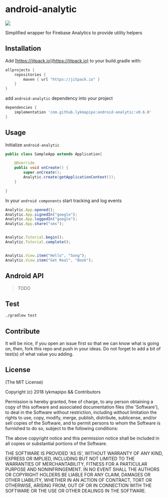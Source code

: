android-analytic
=======================

[![](https://jitpack.io/v/lykmapipo/android-analytic.svg)](https://jitpack.io/#lykmapipo/android-analytic)

Simplified wrapper for Firebase Analytics to provide utility helpers

## Installation
Add [https://jitpack.io](https://jitpack.io) to your build.gradle with:
```gradle
allprojects {
    repositories {
        maven { url "https://jitpack.io" }
    }
}
```
add `android-analytic` dependency into your project

```gradle
dependencies {
    implementation 'com.github.lykmapipo:android-analytic:v0.6.0'
}
```

## Usage

Initialize `android-analytic`

```java
public class SampleApp extends Application{

    @Override
    public void onCreate() {
        super.onCreate();
        Analytic.create(getApplicationContext());
    }

}
```

In your `android components` start tracking and log events

```js
Analytic.App.opened();
Analytic.App.signedIn("google");
Analytic.App.loggedIn("google");
Analytic.App.share("sms");


Analytic.Tutorial.begin();
Analytic.Tutorial.complete();


Analytic.View.item("Hello", "Song");
Analytic.View.item("Get Real", "Book");


```

## Android API

> TODO


## Test
```sh
./gradlew test
```

## Contribute
It will be nice, if you open an issue first so that we can know what is going on, then, fork this repo and push in your ideas.
Do not forget to add a bit of test(s) of what value you adding.

## License

(The MIT License)

Copyright (c) 2018 lykmapipo && Contributors

Permission is hereby granted, free of charge, to any person obtaining
a copy of this software and associated documentation files (the
'Software'), to deal in the Software without restriction, including
without limitation the rights to use, copy, modify, merge, publish,
distribute, sublicense, and/or sell copies of the Software, and to
permit persons to whom the Software is furnished to do so, subject to
the following conditions:

The above copyright notice and this permission notice shall be
included in all copies or substantial portions of the Software.

THE SOFTWARE IS PROVIDED 'AS IS', WITHOUT WARRANTY OF ANY KIND,
EXPRESS OR IMPLIED, INCLUDING BUT NOT LIMITED TO THE WARRANTIES OF
MERCHANTABILITY, FITNESS FOR A PARTICULAR PURPOSE AND NONINFRINGEMENT.
IN NO EVENT SHALL THE AUTHORS OR COPYRIGHT HOLDERS BE LIABLE FOR ANY
CLAIM, DAMAGES OR OTHER LIABILITY, WHETHER IN AN ACTION OF CONTRACT,
TORT OR OTHERWISE, ARISING FROM, OUT OF OR IN CONNECTION WITH THE
SOFTWARE OR THE USE OR OTHER DEALINGS IN THE SOFTWARE.
